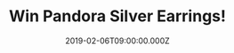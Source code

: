 ---
campaign-uuid: "c-70213076-365a-47ca-8ef3-31d59f81eb2e"
type: "Competition"
category: "Gifts"
date: "2019-02-06T09:00:00.000Z"
end-date: "2019-04-06T23:59:00.000Z"
disable-form: false
is_promoted: true
has_entry_page: true
title: "Win Pandora Silver Earrings!"
competition-description: "<p>We are giving away a beautiful pair of earrings from\
  \ Pandora, a distinctive brand with distinctive products that in just a few years\
  \ has made the exceptional journey from a local Danish jeweller to a world-leading\
  \ international jewellery company, with sales in more than 100 countries.</p>\r\n\
  <p>Embrace yourself with Pandora. Click below for a chance to win.</p>"
hero-header: "Win Pandora Silver Earrings!"
terms-confirmation: "N/A"
banner-img: "https://assets.expresslyapp.com/asset-6cda8bff-6232-4d29-9d7b-d6c3134ffa9f.jpg"
logo-left-href: "http://club.expressly.io"
logo-left-image: "https://assets.expresslyapp.com/asset-bf61fbf2-c9e5-4ad6-9a2e-7285fd584778.jpg"
logo-left-title: "Expressly Club"
bg-image-hero: "https://assets.expresslyapp.com/asset-2066c41a-66c8-42a0-90dc-ce2e8c91d0cb.jpg"
bg-image-first: "https://assets.expresslyapp.com/asset-1a046798-f8b5-4e0b-8773-9ece4a1bbd43.jpg"
section1-content: "<p>Pandora operates and manages a vertically integrated business\
  \ model from in-house design and manufacturing to global marketing and direct distribution\
  \ in most markets. The products are sold in more than\_100 countries on six continents\
  \ through more than 7,700 points of sale, including more than 2,600 concept stores.</p>\r\
  \n<p>Charms, bracelets, earrings, rings, necklaces… and many more beautiful pieces\
  \ in their entire collection. We are giving away a pair of beautiful Pandora Silver\
  \ Earrings for you. Enter the form below for a chance to win and get ready to stand\
  \ out anywhere you go.</p>"
entry-title: "Win Pandora Silver Earrings!"
entry-content: "Enter the draw to win Pandora Silver Earrings by completing the form\
  \ below before 23:59 on 6th April 2019."
has-winner: false
prize-description: "Pandora Silver Earrings."
special-conditions: "Multiple entries are allowed up to one every day"
country-restrictions:
- "GB"
---